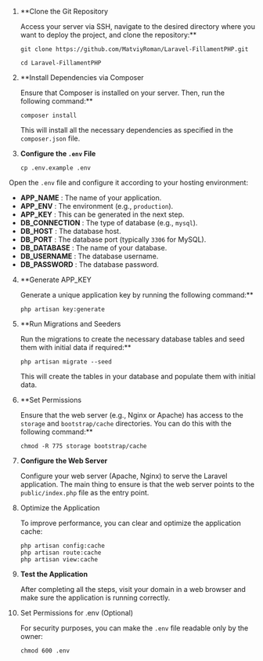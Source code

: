 1. **Clone the Git Repository

   Access your server via SSH, navigate to the desired directory where you want to deploy the project, and clone the repository:**

   ```
   git clone https://github.com/MatviyRoman/Laravel-FillamentPHP.git

   cd Laravel-FillamentPHP
   ```


2. **Install Dependencies via Composer

   Ensure that Composer is installed on your server. Then, run the following command:**

   ```
   composer install
   ```

   This will install all the necessary dependencies as specified in the `composer.json` file.


3. **Configure the `.env` File**

   ```
   cp .env.example .env
   ```

Open the `.env` file and configure it according to your hosting environment:

* **APP_NAME** : The name of your application.
* **APP_ENV** : The environment (e.g., `production`).
* **APP_KEY** : This can be generated in the next step.
* **DB_CONNECTION** : The type of database (e.g., `mysql`).
* **DB_HOST** : The database host.
* **DB_PORT** : The database port (typically `3306` for MySQL).
* **DB_DATABASE** : The name of your database.
* **DB_USERNAME** : The database username.
* **DB_PASSWORD** : The database password.


4. **Generate APP_KEY

   Generate a unique application key by running the following command:**

   ```
   php artisan key:generate
   ```


5. **Run Migrations and Seeders

   Run the migrations to create the necessary database tables and seed them with initial data if required:**

   ```
   php artisan migrate --seed
   ```

   This will create the tables in your database and populate them with initial data.


6. **Set Permissions

   Ensure that the web server (e.g., Nginx or Apache) has access to the `storage` and `bootstrap/cache` directories. You can do this with the following command:**

   ```
   chmod -R 775 storage bootstrap/cache
   ```
7. **Configure the Web Server**

   Configure your web server (Apache, Nginx) to serve the Laravel application. The main thing to ensure is that the web server points to the `public/index.php` file as the entry point.
8. Optimize the Application

   To improve performance, you can clear and optimize the application cache:

   ```
   php artisan config:cache
   php artisan route:cache
   php artisan view:cache
   ```
9. **Test the Application**

   After completing all the steps, visit your domain in a web browser and make sure the application is running correctly.
10. Set Permissions for .env (Optional)

    For security purposes, you can make the `.env` file readable only by the owner:

    ```
    chmod 600 .env
    ```
